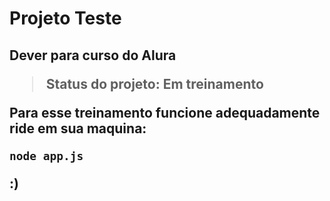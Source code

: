 # Projeto Teste
<h2>Dever para curso do Alura<ha> 
  
> Status do projeto: Em treinamento
  
Para esse treinamento funcione adequadamente ride em sua maquina: 
  
  ```
  node app.js
  ```
:)
